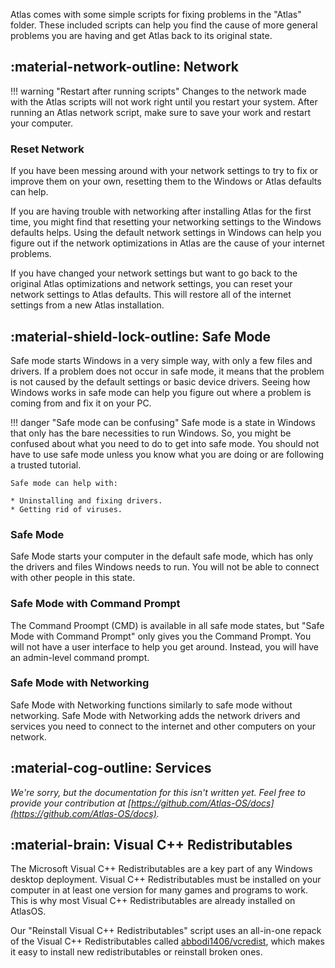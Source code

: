Atlas comes with some simple scripts for fixing problems in the "Atlas" folder. These included scripts can help you find the cause of more general problems you are having and get Atlas back to its original state.

## :material-network-outline: Network

!!! warning "Restart after running scripts"
    Changes to the network made with the Atlas scripts will not work right until you restart your system. After running an Atlas network script, make sure to save your work and restart your computer.

### Reset Network

If you have been messing around with your network settings to try to fix or improve them on your own, resetting them to the Windows or Atlas defaults can help.

If you are having trouble with networking after installing Atlas for the first time, you might find that resetting your networking settings to the Windows defaults helps. Using the default network settings in Windows can help you figure out if the network optimizations in Atlas are the cause of your internet problems.

If you have changed your network settings but want to go back to the original Atlas optimizations and network settings, you can reset your network settings to Atlas defaults. This will restore all of the internet settings from a new Atlas installation.

## :material-shield-lock-outline: Safe Mode

Safe mode starts Windows in a very simple way, with only a few files and drivers. If a problem does not occur in safe mode, it means that the problem is not caused by the default settings or basic device drivers. Seeing how Windows works in safe mode can help you figure out where a problem is coming from and fix it on your PC.

!!! danger "Safe mode can be confusing"
    Safe mode is a state in Windows that only has the bare necessities to run Windows. So, you might be confused about what you need to do to get into safe mode. You should not have to use safe mode unless you know what you are doing or are following a trusted tutorial.

    Safe mode can help with:

    * Uninstalling and fixing drivers.
    * Getting rid of viruses.

### Safe Mode

Safe Mode starts your computer in the default safe mode, which has only the drivers and files Windows needs to run. You will not be able to connect with other people in this state.

### Safe Mode with Command Prompt

The Command Proompt (CMD) is available in all safe mode states, but "Safe Mode with Command Prompt" only gives you the Command Prompt. You will not have a user interface to help you get around. Instead, you will have an admin-level command prompt.

### Safe Mode with Networking

Safe Mode with Networking functions similarly to safe mode without networking. Safe Mode with Networking adds the network drivers and services you need to connect to the internet and other computers on your network.

## :material-cog-outline: Services

*We're sorry, but the documentation for this isn't written yet. Feel free to provide your contribution at [https://github.com/Atlas-OS/docs](https://github.com/Atlas-OS/docs).*

## :material-brain: Visual C++ Redistributables

The Microsoft Visual C++ Redistributables are a key part of any Windows desktop deployment. Visual C++ Redistributables must be installed on your computer in at least one version for many games and programs to work. This is why most Visual C++ Redistributables are already installed on AtlasOS.

Our "Reinstall Visual C++ Redistributables" script uses an all-in-one repack of the Visual C++ Redistributables called [abbodi1406/vcredist](https://github.com/abbodi1406/vcredist), which makes it easy to install new redistributables or reinstall broken ones.
